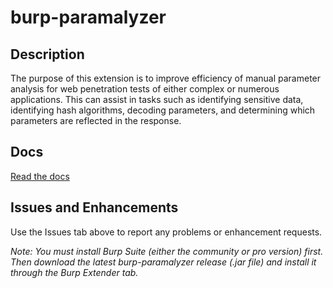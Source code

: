 # burp-paramalyzer

## Description
The purpose of this extension is to improve efficiency of manual parameter analysis for web penetration tests of either complex or numerous applications.  This can assist in tasks such as identifying sensitive data, identifying hash algorithms, decoding parameters, and determining which parameters are reflected in the response.

## Docs

[Read the docs](http://jgillam.github.io/burp-paramalyzer/)

## Issues and Enhancements
Use the Issues tab above to report any problems or enhancement requests.

_Note: You must install Burp Suite (either the community or pro version) first.  Then download the latest burp-paramalyzer release (.jar file) and install it through the Burp Extender tab._
